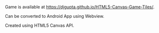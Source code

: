 Game is available at https://djgupta.github.io/HTML5-Canvas-Game-Tiles/.

Can be converted to Android App using Webview.

Created using HTML5 Canvas API.

